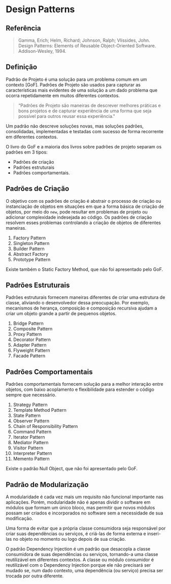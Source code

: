 # Design Patterns

## Referência

> Gamma, Erich; Helm, Richard; Johnson, Ralph; Vlissides, John. Design Patterns: Elements of Reusable Object-Oriented Software. Addison-Wesley, 1994.

## Definição

Padrão de Projeto é uma solução para um problema comum em um contexto [GoF]. Padrões de Projeto são usados para capturar as características mais evidentes de uma solução a um dado problema que ocorra repetidamente em muitos diferentes contextos.

> “Padrões de Projeto são maneiras de descrever melhores práticas e bons projetos e de capturar experiência de uma forma que seja possível para outros reusar essa experiência."

Um padrão não descreve soluções novas, mas soluções padrões, consolidadas, implementadas e testadas com sucesso de forma recorrente em diferentes contextos.

O livro do GoF e a maioria dos livros sobre padrões de projeto separam os padrões em 3 tipos:

- Padrões de criação
- Padrões estruturais
- Padrões comportamentais.

## Padrões de Criação

O objetivo com os padrões de criação é abstrair o processo de criação ou instanciação de objetos em situações em que a forma básica de criação de objetos, por meio do `new`, pode resultar em problemas de projeto ou adicionar complexidade indesejada ao código. Os padrões de criação resolvem esses problemas controlando a criação de objetos de diferentes maneiras.

1. Factory Pattern
2. Singleton Pattern
3. Builder Pattern
4. Abstract Factory
5. Prototype Pattern

Existe também o Static Factory Method, que não foi apresentado pelo GoF.

## Padrões Estruturais

Padrões estruturais fornecem maneiras diferentes de criar uma estrutura de classe, aliviando o desenvolvedor dessa preocupação. Por exemplo, mecanismos de herança, composição e composição recursiva ajudam a criar um objeto grande a partir de pequenos objetos.

1. Bridge Pattern
2. Composite Pattern
3. Proxy Pattern
4. Decorator Pattern
5. Adapter Pattern
6. Flyweight Pattern
7. Facade Pattern

## Padrões Comportamentais

Padrões comportamentais fornecem solução para a melhor interação entre objetos, com baixo acoplamento e flexibilidade para estender o código sempre que necessário.

1. Strategy Pattern
2. Template Method Pattern
3. State Pattern
4. Observer Pattern
5. Chain of Responsibility Pattern
6. Command Pattern
7. Iterator Pattern
8. Mediator Pattern
9. Visitor Pattern
10. Interpreter Pattern
11. Memento Pattern

Existe o padrão Null Object, que não foi apresentado pelo GoF.

## Padrão de Modularização

A modularidade é cada vez mais um requisito não funcional importante nas aplicações. Porém, modularidade não é apenas dividir o software em módulos que formam um único bloco, mas permitir que novos módulos possam ser criados e incorporados no software sem a necessidade de sua modificação. 

Uma forma de evitar que a própria classe consumidora seja responsável por criar suas dependências ou serviços, é criá-las de forma externa e inseri-las no objeto no momento ou logo depois de sua criação. 

O padrão Dependency Injection é um padrão que desacopla a classe consumidora de suas dependências ou serviços, tornando-a uma classe reutilizável em diferentes contextos. A classe ou módulo consumidor é reutilizável com o Dependency Injection porque ele não precisará ser mudado se, num dado contexto, uma dependência (ou serviço) precisa ser trocada por outra diferente.

